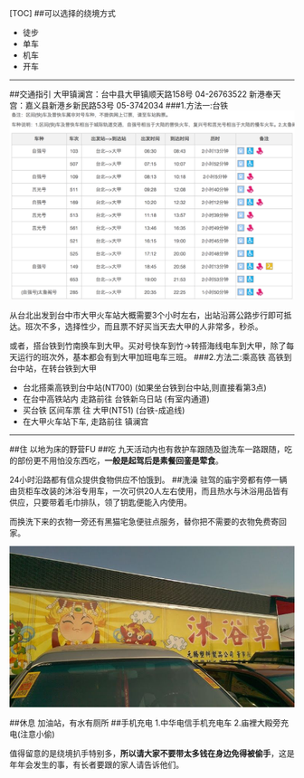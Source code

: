 [TOC]
##可以选择的绕境方式
- 徒步
- 单车
- 机车
- 开车
- - - - --
##交通指引
大甲镇澜宫：台中县大甲镇顺天路158号 04-26763522
新港奉天宫：嘉义县新港乡新民路53号 05-3742034
###1.方法一:台铁
![](./_image/台北-大甲.png)

从台北出发到台中市大甲火车站大概需要3个小时左右，出站沿蔣公路步行即可抵达。班次不多，选择性少，而且票不好买当天去大甲的人非常多，秒杀。

或者，搭台铁到竹南换车到大甲。买对号快车到竹→转搭海线电车到大甲，除了每天运行的班次外，基本都会有到大甲加班电车三班。
###2.方法二:乘高铁
高铁到台中站，在转台铁到大甲
- 台北搭乘高铁到台中站(NT700) (如果坐台铁到台中站,则直接看第3点)
- 在台中高铁站内 走路前往 台铁新乌日站 (有室内通道)
- 买台铁 区间车票 往 大甲(NT51) (台铁-成追线)
- 在大甲火车站下车, 走路前往 镇澜宫
- - - - -
##住
以地为床的野营FU
##吃
九天活动内也有救护车跟随及盥洗车一路跟随，吃的部份更不用怕没东西吃，**一般是起驾后是素餐回銮是荤食**。

24小时沿路都有信众提供食物供应不怕饿到。
##洗澡
驻驾的庙宇旁都有停一辆由货柜车改装的沐浴专用车，一次可供20人左右使用，而且热水与沐浴用品皆有供应，只要带着毛巾排队，领了钥匙便能入内使用。

而换洗下来的衣物一旁还有黑猫宅急便驻点服务，替你把不需要的衣物免费寄回家。

![](./_image/04641020-B684-4A8A-B2BA-FE8934B92152.png)

##休息
加油站，有水有厕所
##手机充电
1.中华电信手机充电车
2.庙裡大殿旁充电(注意小偷)

值得留意的是绕境扒手特别多，**所以请大家不要带太多钱在身边免得被偷手**，这是年年会发生的事，有长者要跟的家人请告诉他们。
